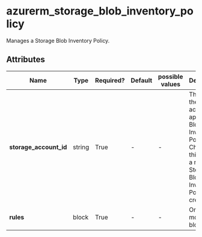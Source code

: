 # azurerm_storage_blob_inventory_policy

Manages a Storage Blob Inventory Policy.

## Attributes

| Name | Type | Required? | Default  | possible values | Description |
| ---- | ---- | --------- | -------- | ----------- | ----------- |
| **storage_account_id** | string | True | -  |  -  | The ID of the storage account to apply this Blob Inventory Policy to. Changing this forces a new Storage Blob Inventory Policy to be created. | 
| **rules** | block | True | -  |  -  | One or more `rules` blocks. | 


